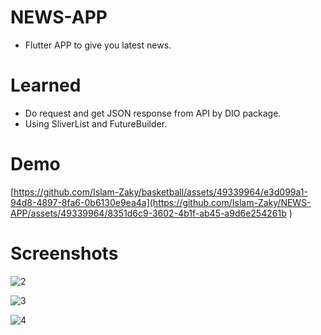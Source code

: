 # NEWS-APP

- Flutter APP to give you latest news.

# Learned

- Do request and get JSON response from API by DIO package.
- Using SliverList and FutureBuilder.

# Demo

[https://github.com/Islam-Zaky/basketball/assets/49339964/e3d099a1-94d8-4897-8fa6-0b6130e9ea4a](https://github.com/Islam-Zaky/NEWS-APP/assets/49339964/8351d6c9-3602-4b1f-ab45-a9d6e254261b
)

# Screenshots
![2](https://github.com/Islam-Zaky/NEWS-APP/assets/49339964/0327d63b-cfbf-4987-b287-5dd92a8e3246)

![3](https://github.com/Islam-Zaky/NEWS-APP/assets/49339964/52c0fdf3-a78d-476b-8d4d-2e7a95b91987)

![4](https://github.com/Islam-Zaky/NEWS-APP/assets/49339964/7375c69c-7ce9-4457-ba44-4dc0d6cd0b37)
